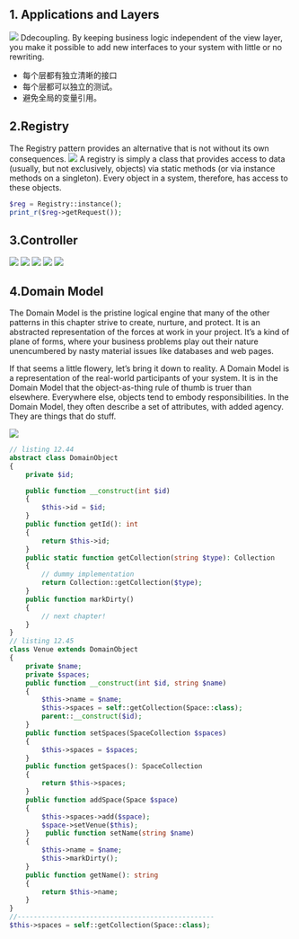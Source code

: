 
## 1. Applications and Layers
![](TypicalLayers.png)
Ddecoupling. By keeping business logic independent of the view layer, you make it possible to add new interfaces to your system with little or no rewriting.

- 每个层都有独立清晰的接口
- 每个层都可以独立的测试。
- 避免全局的变量引用。

## 2.Registry
The Registry pattern provides an alternative that is not without its own consequences.
![](Registry.png)
A registry is simply a class that provides access to data (usually, but not exclusively, objects) via static 
methods (or via instance methods on a singleton). Every object in a system, therefore, has access to these 
objects.

```php
$reg = Registry::instance();
print_r($reg->getRequest());
```
## 3.Controller
![](Controller01.png)
![](Controller02.png)
![](Controller03.png)
![](Controller04.png)
![](PageController.png)


## 4.Domain Model
The Domain Model is the pristine logical engine that many of the other patterns in this chapter strive to create, nurture, and protect. It is an abstracted representation of the forces at work in your project. It’s a kind of plane of forms, where your business problems play out their nature unencumbered by nasty material issues like databases and web pages.

If that seems a little flowery, let’s bring it down to reality. A Domain Model is a representation of the real-world participants of your system. It is in the Domain Model that the object-as-thing rule of thumb is truer than elsewhere. Everywhere else, objects tend to embody responsibilities. In the Domain Model, they often describe a set of attributes, with added agency. They are things that do stuff.

![](DomainModel.png)

```php
// listing 12.44
abstract class DomainObject
{
    private $id;

    public function __construct(int $id)
    {
        $this->id = $id;
    }
    public function getId(): int
    {
        return $this->id;
    }
    public static function getCollection(string $type): Collection
    {
        // dummy implementation
        return Collection::getCollection($type);
    }
    public function markDirty()
    {
        // next chapter!
    }
}
// listing 12.45
class Venue extends DomainObject
{
    private $name;
    private $spaces;
    public function __construct(int $id, string $name)
    {
        $this->name = $name;
        $this->spaces = self::getCollection(Space::class);
        parent::__construct($id);
    }
    public function setSpaces(SpaceCollection $spaces)
    {
        $this->spaces = $spaces;
    }
    public function getSpaces(): SpaceCollection
    {
        return $this->spaces;
    }
    public function addSpace(Space $space)
    {
        $this->spaces->add($space);
        $space->setVenue($this);
    }    public function setName(string $name)
    {
        $this->name = $name;
        $this->markDirty();
    }
    public function getName(): string
    {
        return $this->name;
    }
}
//-------------------------------------------------
$this->spaces = self::getCollection(Space::class);
```

